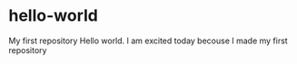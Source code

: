 # hello-world
My first repository
Hello world. I am excited today becouse I made my first repository
